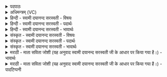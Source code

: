<details><summary>पदपाठः</summary>

यम्। प॑रि॒धिम्। परि॒। अध॑त्थाः। अग्ने॑। दे॒व॒। प॒णिभि॒रिति॑ प॒णिऽभिः॑। गु॒ह्यमा॑नः। तम्। ते॒। ए॒तम्। अनु॑। जोष॑म्। भ॒रा॒मि॒। ए॒षः। मा। इत्। त्वत्। अ॒प॒। चे॒तया॑तै। अ॒ग्नेः। प्रि॒यम्। पाथः॑। अपी॑तम्। १७।
</details>

<details><summary>अधिमन्त्रम् (VC)</summary>

- अग्निर्देवता
- देवल ऋषिः
- निचृद् जगती
- निषादः
</details>

<details><summary>हिन्दी - स्वामी दयानन्द सरस्वती - विषयः</summary>

उक्त अग्नि कैसा है, जो अगले मन्त्र में प्रकाश किया है ॥
</details>

<details><summary>हिन्दी - स्वामी दयानन्द सरस्वती - पदार्थः</summary>

पदार्थान्वयभाषाः -  हे (अग्ने) सर्वत्र व्यापक ईश्वर ! आप (देवपणिभिः) दिव्य गुणवाले विद्वानों की स्तुतियों से (गुह्यमानः) अच्छी प्रकार अपने गुणों के वर्णन को प्राप्त होते हुए (यम्) उन गुणों के अनुकूल (जोषम्) प्रीति से सेवन के योग्य (परिधिम्) प्रभुता को (पर्य्यधत्थाः) निरन्तर धारण करते हैं, (तम्) उस आपको (इत्) ही (एषः) मैं (अनुभरामि) अपने हृदय में धारण करता हूँ तथा मैं (त्वत्) आप से (मा) (अपचेतयातै) कभी प्रतिकूल न होऊँ और (अग्नेः) हे जगदीश्वर ! आप की सृष्टि में जो मैंने (प्रियम्) प्रीति बढ़ाने और (पाथः) शरीर की रक्षा करनेवाला अन्न (अपीतम्) पाया है, उससे भी कभी (मा) (अपचेतयातै) प्रतिकूल न होऊँ ॥१॥ हे जगदीश्वर ! (ते) आपकी सृष्टि में (एषः) यह (अग्ने) भौतिक अग्नि (देवपणिभिः) दिव्य गुणवाले पृथिव्यादि पदार्थों के व्यवहारों से (गुह्यमानः) अच्छी प्रकार स्वीकार किया हुआ (यम्) जिस (परिधिम्) विद्यादि गुणों से धारण (जोषम्) और प्रीति करने योग्य कर्म को (पर्य्यधत्थाः) सब प्रकार से धारण करता है (तमित्) उसी को मैं (अनुभरामि) उसके पीछे स्वीकार करता हूँ और उस से कभी (मा) (अपचेतयातै) प्रतिकूल नहीं होता हूँ तथा मैंने जो (अग्नेः) इस अग्नि के सम्बन्ध से (प्रियम्) प्रीति देने और (पाथः) शरीर की रक्षा करनेवाला अन्न (अपीतम्) ग्रहण किया है, उसको मैं (जोषम्) अत्यन्त प्रीति के साथ नित्य (अनुभरामि) क्रम से पाता हूँ ॥२॥१७॥
</details>

<details><summary>हिन्दी - स्वामी दयानन्द सरस्वती - भावार्थः</summary>

भावार्थभाषाः -  इस मन्त्र में श्लेषालङ्कार है। पहिले अन्वय में अग्नि शब्द से जगदीश्वर का ग्रहण और दूसरे में भौतिक अग्नि का है। जो प्रति वस्तु में व्यापक होने से सब पदार्थों का धारण करनेवाला और विद्वानों के स्तुति करने योग्य ईश्वर है, उसकी सब मनुष्यों को प्रीति के साथ नित्य सेवा करनी चाहिये। जो मनुष्य उसकी आज्ञा नित्य पालते हैं, वे प्रिय सुख को प्राप्त होते हैं तथा जो यह ईश्वर ने प्रकाश, दाह और वेग आदि गुणवाला मूर्तिमान् पदार्थों को प्राप्त होनेवाला अग्नि रचा है, उस से भी मनुष्यों को क्रिया की कुशलता के द्वारा उत्तम-उत्तम व्यवहार सिद्ध करने चाहियें, जिससे कि उत्तम-उत्तम सुख सिद्ध होवें। जो पूर्व मन्त्र से वृष्टि आदि पदार्थों का साधक कहा है, उसका इस मन्त्र से व्यापकत्व प्रकाश किया है ॥१७॥
</details>

<details><summary>संस्कृत - स्वामी दयानन्द सरस्वती - विषयः</summary>

सोऽग्निः कीदृश इत्युपदिश्यते ॥
</details>

<details><summary>संस्कृत - स्वामी दयानन्द सरस्वती - पदार्थः</summary>

पदार्थान्वयभाषाः -  हे अग्ने जगदीश्वर ! एष देवपणिभिर्गुह्यमानस्त्वं यमेतं जोषं परिधिं पर्य्यधत्थाः सर्वतो दधासि तमित् त्वामहमनुभरामि। अहं त्वा मापचेतयातै कदाचिद्विरुद्धो मा भवेयम्। मया तवाग्नेः सृष्टौ यत् प्रियं पाथोऽपीतं तस्मादहं मा कदाचितपचेतयातै। इत्येकः ॥ हे जगदीश्वर ! ते तव सृष्टौ योऽयं देवपणिभिर्गुह्यमान एषोऽग्निर्यं परिधिं जोषं पर्य्यधत्थाः सर्वतो दधाति, तमित्तमहमनुभरामि, तस्मात् कदाचिन्माऽपचेतयातै मया यदस्याग्नेः प्रियं पाथोऽपीतं तदहं जोषं नित्यमनुभरामीति द्वितीयः ॥१७॥
</details>

<details><summary>संस्कृत - स्वामी दयानन्द सरस्वती - भावार्थः</summary>

भावार्थभाषाः -  अत्र श्लेषालङ्कारः। सर्वैर्मनुष्यैर्यः प्रतिवस्तुषु व्यापकत्वेन धारको विद्वद्भिः स्तोतव्यः संप्रीत्या नित्यमनुसेवनीयः। यतस्तदाज्ञापालनेन प्रियं सुखं प्राप्नुयुः। सोऽयमीश्वरेण प्रकाशदाहवेगगुणादिसहितो मूर्त्तद्रव्यानुगतोऽग्नी रचितस्तस्मान्मनुष्यैः कलाकौशलादिषु प्रयोजितादग्नेर्व्यवहाराः संसाधनीयाः, यतः सुखानि सिध्येयुः। यत्पूर्वेण मन्त्रेण वृष्ट्यादिसाधकत्वमुक्तं तस्यानेन व्यापकत्वं प्रकाशितमिति संगतिः ॥१७॥
</details>

<details><summary>मराठी - माता सविता जोशी (यह अनुवाद स्वामी दयानन्द सरस्वती जी के आधार पर किया गया है।) - भावार्थः</summary>

भावार्थभाषाः -  या मंत्रात श्लेषालंकार आहे. अग्नी या शब्दाचा एक अर्थ जगदीश्वर असा आहे. दुसरा अर्थ भौतिक अग्नी आहे. परमेश्वररूपी अग्नी प्रत्येक वस्तूमध्ये भरलेला आहे व त्यांना तो धारण करणारा आहे. विद्वानांनी स्तुती करावी असा तो असून, त्याचीच सर्व माणसांनी भक्ती केली पाहिजे. जी माणसे त्याच्या आज्ञेचे सदैव पालन करतात त्यांच्या सर्व इच्छा पूर्ण होतात व ते सुखी होतात.
</details>

<details><summary>मराठी - माता सविता जोशी (यह अनुवाद स्वामी दयानन्द सरस्वती जी के आधार पर किया गया है।) - पादटिप्पनी</summary>

टिप्पणी:   परमेश्वराने प्रत्यक्ष पदार्थात प्रकाश, दाह व गती असणारा अग्नी निर्माण केलेला आहे. त्याद्वारे माणसांनी कार्यात कौशल्य दाखवून उत्तम व्यवहार सिद्ध केले पाहिजेत. त्यामुळे सुख प्राप्त होईल. पूर्वीच्या मंत्रात अग्नीला वृष्टी इत्यादी पदार्थांचा साधक म्हटले आहे. त्याचेच या मंत्रात अधिक विवेचन केलेले आहे.
</details>